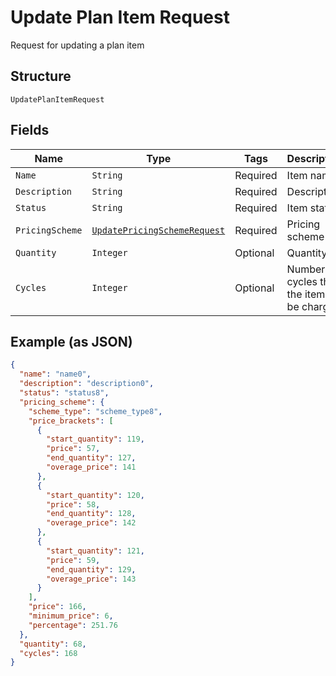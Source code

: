 
# Update Plan Item Request

Request for updating a plan item

## Structure

`UpdatePlanItemRequest`

## Fields

| Name | Type | Tags | Description | Getter | Setter |
|  --- | --- | --- | --- | --- | --- |
| `Name` | `String` | Required | Item name | String getName() | setName(String name) |
| `Description` | `String` | Required | Description | String getDescription() | setDescription(String description) |
| `Status` | `String` | Required | Item status | String getStatus() | setStatus(String status) |
| `PricingScheme` | [`UpdatePricingSchemeRequest`](../../doc/models/update-pricing-scheme-request.md) | Required | Pricing scheme | UpdatePricingSchemeRequest getPricingScheme() | setPricingScheme(UpdatePricingSchemeRequest pricingScheme) |
| `Quantity` | `Integer` | Optional | Quantity | Integer getQuantity() | setQuantity(Integer quantity) |
| `Cycles` | `Integer` | Optional | Number of cycles that the item will be charged | Integer getCycles() | setCycles(Integer cycles) |

## Example (as JSON)

```json
{
  "name": "name0",
  "description": "description0",
  "status": "status8",
  "pricing_scheme": {
    "scheme_type": "scheme_type8",
    "price_brackets": [
      {
        "start_quantity": 119,
        "price": 57,
        "end_quantity": 127,
        "overage_price": 141
      },
      {
        "start_quantity": 120,
        "price": 58,
        "end_quantity": 128,
        "overage_price": 142
      },
      {
        "start_quantity": 121,
        "price": 59,
        "end_quantity": 129,
        "overage_price": 143
      }
    ],
    "price": 166,
    "minimum_price": 6,
    "percentage": 251.76
  },
  "quantity": 68,
  "cycles": 168
}
```

